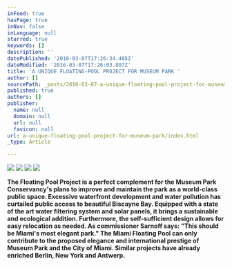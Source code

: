 ```yaml
---
inFeed: true
hasPage: true
inNav: false
inLanguage: null
starred: true
keywords: []
description: ''
datePublished: '2016-03-07T17:26:34.405Z'
dateModified: '2016-03-07T17:26:03.807Z'
title: 'A UNIQUE FLOATING-POOL PROJECT FOR MUSEUM PARK '
author: []
sourcePath: _posts/2016-03-07-a-unique-floating-pool-project-for-museum-park.md
published: true
authors: []
publisher:
  name: null
  domain: null
  url: null
  favicon: null
url: a-unique-floating-pool-project-for-museum-park/index.html
_type: Article

---
```

![](https://the-grid-user-content.s3-us-west-2.amazonaws.com/e3b45e49-3545-4502-9d49-af25bf921904.jpg)
![](https://the-grid-user-content.s3-us-west-2.amazonaws.com/e869c022-ae81-42d6-8b67-7d735ddc389a.jpg)
![](https://the-grid-user-content.s3-us-west-2.amazonaws.com/a6674584-7da2-4e1c-a9a9-ad40cf3e423f.jpg)
![](https://the-grid-user-content.s3-us-west-2.amazonaws.com/2074177e-b0c6-486e-ab8e-19f0b8c5f486.jpg)

**The Floating Pool Project is a perfect complement for the Museum Park Conservancy's plans to improve and maintain the park as a world-class public space. Excessive waterfront development and water pollution has curtailed public access to beautiful Biscayne Bay. Equipped with a state of the art water filtering system and solar panels, it brings a sustainable and ecological addition. Furthermore, the self-sufficient design allows for easy relocation as needed. As commissioner Sarnoff says: "This should be Miami's most elegant park." The Miami Floating Pool can only contribute to the proposed elegance and international prestige of Museum Park and the City of Miami. Similar projects have already enriched Berlin, New York and Antwerp.**
